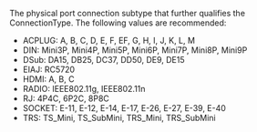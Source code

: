 ﻿The physical port connection subtype that further qualifies the ConnectionType. The following values are recommended:

* ACPLUG: A, B, C, D, E, F, EF, G, H, I, J, K, L, M
* DIN: Mini3P, Mini4P, Mini5P, Mini6P, Mini7P, Mini8P, Mini9P
* DSub: DA15, DB25, DC37, DD50, DE9, DE15
* EIAJ: RC5720
* HDMI: A, B, C
* RADIO: IEEE802.11g, IEEE802.11n 
* RJ: 4P4C, 6P2C, 8P8C
* SOCKET: E-11, E-12, E-14, E-17, E-26, E-27, E-39, E-40
* TRS: TS_Mini, TS_SubMini, TRS_Mini, TRS_SubMini